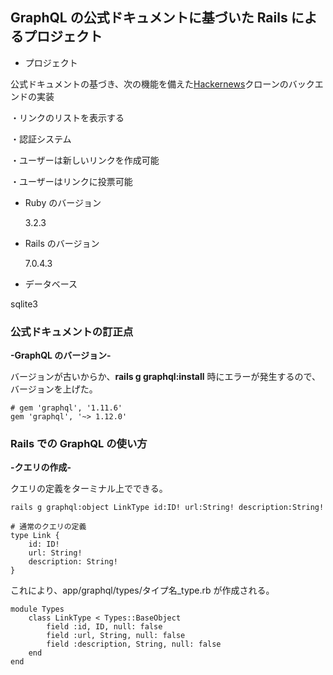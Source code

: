 ## GraphQL の公式ドキュメントに基づいた Rails によるプロジェクト

- プロジェクト

公式ドキュメントの基づき、次の機能を備えた[Hackernews](https://news.ycombinator.com)クローンのバックエンドの実装

・リンクのリストを表示する

・認証システム

・ユーザーは新しいリンクを作成可能

・ユーザーはリンクに投票可能

- Ruby のバージョン

  3.2.3

- Rails のバージョン

  7.0.4.3

- データベース

sqlite3

### 公式ドキュメントの訂正点

**-GraphQL のバージョン-**

バージョンが古いからか、**rails g graphql:install** 時にエラーが発生するので、バージョンを上げた。

```
# gem 'graphql', '1.11.6'
gem 'graphql', '~> 1.12.0'
```

### Rails での GraphQL の使い方

**-クエリの作成-**

クエリの定義をターミナル上でできる。

```
rails g graphql:object LinkType id:ID! url:String! description:String!

# 通常のクエリの定義
type Link {
    id: ID!
    url: String!
    description: String!
}
```

これにより、app/graphql/types/タイプ名\_type.rb が作成される。

```
module Types
    class LinkType < Types::BaseObject
        field :id, ID, null: false
        field :url, String, null: false
        field :description, String, null: false
    end
end
```
